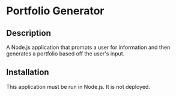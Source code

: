 # Portfolio Generator
## Description
A Node.js application that prompts a user for information and then generates a portfolio based off the user's input.

## Installation
This application must be run in Node.js. It is not deployed.
